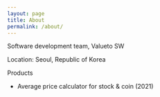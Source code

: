 ```yaml
---
layout: page
title: About
permalink: /about/
---
```


Software development team, Valueto SW


Location: Seoul, Republic of Korea


Products


 - Average price calculator for stock & coin  (2021)


 